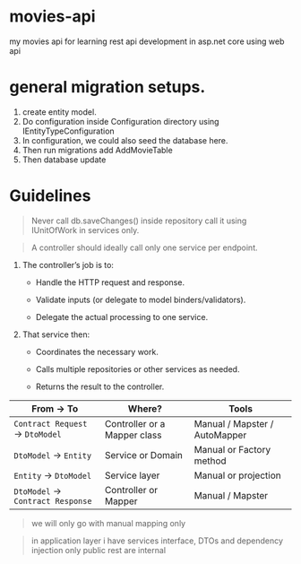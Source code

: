 # movies-api
my movies api for learning rest api development in asp.net core using web api


# general migration setups.
1. create entity model.
2. Do configuration inside Configuration directory using IEntityTypeConfiguration<Movie>
3. In configuration, we could also seed the database here.
4. Then run migrations add AddMovieTable 
5. Then database update

# Guidelines
> Never call db.saveChanges() inside repository call it using IUnitOfWork in services only.

> A controller should ideally call only one service per endpoint.
    
1. The controller’s job is to:

   * Handle the HTTP request and response.

   * Validate inputs (or delegate to model binders/validators).

   * Delegate the actual processing to one service.

2. That service then:

    * Coordinates the necessary work.

    * Calls multiple repositories or other services as needed.

    * Returns the result to the controller.


| From → To                        | Where?                       | Tools                         |
|----------------------------------| ---------------------------- | ----------------------------- |
| `Contract Request` → `DtoModel`  | Controller or a Mapper class | Manual / Mapster / AutoMapper |
| `DtoModel` → `Entity`            | Service or Domain            | Manual or Factory method      |
| `Entity` → `DtoModel`            | Service layer                | Manual or projection          |
| `DtoModel` → `Contract Response` | Controller or Mapper         | Manual / Mapster              |

> we will only go with manual mapping only

> in application layer i have services interface, DTOs and dependency injection only public rest are internal 